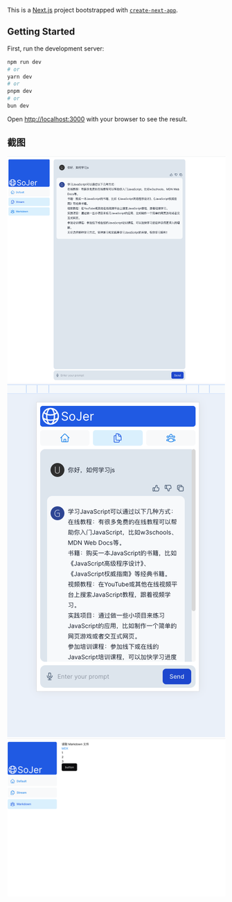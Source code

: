 This is a [Next.js](https://nextjs.org/) project bootstrapped with [`create-next-app`](https://github.com/vercel/next.js/tree/canary/packages/create-next-app).

## Getting Started

First, run the development server:

```bash
npm run dev
# or
yarn dev
# or
pnpm dev
# or
bun dev
```

Open [http://localhost:3000](http://localhost:3000) with your browser to see the result.


## 截图

![image](https://github.com/SoJer1012/nextjs-openai-chat/blob/main/images/1.jpg)
![image](https://github.com/SoJer1012/nextjs-openai-chat/blob/main/images/2.jpg)
![image](https://github.com/SoJer1012/nextjs-openai-chat/blob/main/images/3.jpg)
